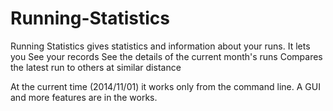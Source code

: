 Running-Statistics
==================

Running Statistics gives statistics and information about your runs. It lets you
    See your records
    See the details of the current month's runs
    Compares the latest run to others at similar distance
    
At the current time (2014/11/01) it works only from the command line. A GUI and more features are in the works.
